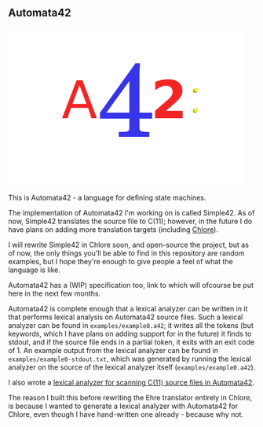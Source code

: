 Automata42
----

![Automata42 logo](./a42-logo.png)

This is Automata42 - a language for defining state machines.

The implementation of Automata42 I'm working on is called Simple42. As of now, Simple42 translates the source file to C(11); however, in the future I do have plans on adding more translation targets (including [Chlore](https://github.com/trap-representation/Chlore)).

I will rewrite Simple42 in Chlore soon, and open-source the project, but as of now, the only things you'll be able to find in this repository are random examples, but I hope they're enough to give people a feel of what the language is like.

Automata42 has a (WIP) specification too, link to which will ofcourse be put here in the next few months.

Automata42 is complete enough that a lexical analyzer can be written in it that performs lexical analysis on Automata42 source files. Such a lexical analyzer can be found in `examples/example0.a42`; it writes all the tokens (but keywords, which I have plans on adding support for in the future) it finds to stdout, and if the source file ends in a partial token, it exits with an exit code of 1. An example output from the lexical analyzer can be found in `examples/example0-stdout.txt`, which was generated by running the lexical analyzer on the source of the lexical analyzer itself (`examples/example0.a42`).

I also wrote a [lexical analyzer for scanning C(11) source files in Automata42](https://github.com/trap-representation/A-C11-Lexical-Analyzer).

The reason I built this before rewriting the Ehre translator entirely in Chlore, is because I wanted to generate a lexical analyzer with Automata42 for Chlore, even though I have hand-written one already - because why not.
